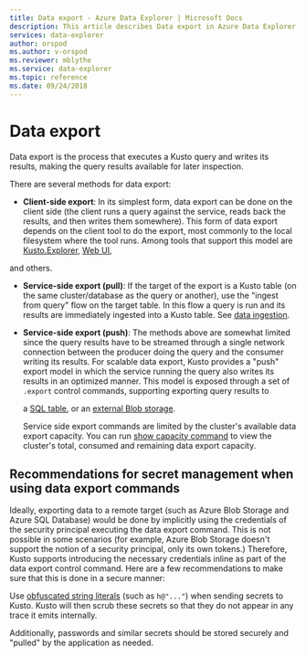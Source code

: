 ```yaml
---
title: Data export - Azure Data Explorer | Microsoft Docs
description: This article describes Data export in Azure Data Explorer.
services: data-explorer
author: orspod
ms.author: v-orspod
ms.reviewer: mblythe
ms.service: data-explorer
ms.topic: reference
ms.date: 09/24/2018
---
```

# Data export

Data export is the process that executes a Kusto query and writes its
results, making the query results available for later inspection.

There are several methods for data export:

* **Client-side export**:
  In its simplest form, data export can be done on the client side (the client
  runs a query against the service, reads back the results, and then writes them
  somewhere). This form of data export depends on the client tool to do the
  export, most commonly to the local filesystem where the tool runs. Among tools
  that support this model are [Kusto.Explorer](../../tools/kusto-explorer.md),
  [Web UI](https://docs.microsoft.com/azure/data-explorer/web-query-data), 



 and others.

* **Service-side export (pull)**:
  If the target of the export is a Kusto table (on the same cluster/database
  as the query or another), use the "ingest from query"
  flow on the target table. In this flow a query is run and its results are immediately
  ingested into a Kusto table. See [data ingestion](../data-ingestion/index.md).



* **Service-side export (push)**:
  The methods above are somewhat limited since the query results have to be streamed
  through a single network connection between the producer doing the query and
  the consumer writing its results. For scalable data export, Kusto provides a
  "push" export model in which the service running the query also writes its
  results in an optimized manner. This model is exposed through a set of
  `.export` control commands, supporting exporting query results to

  a [SQL table](export-data-to-sql.md), or an [external Blob storage](export-data-to-storage.md).
  
  Service side export commands are limited by the cluster's available data export capacity. 
  You can run [show capacity command](../../management/diagnostics.md#show-capacity) to view the cluster's total, consumed and remaining data export capacity.

## Recommendations for secret management when using data export commands

Ideally, exporting data to a remote target (such as Azure Blob Storage
and Azure SQL Database) would be done by implicitly using the credentials
of the security principal executing the data export command. This is not
possible in some scenarios (for example, Azure Blob Storage doesn't
support the notion of a security principal, only its own tokens.) 
Therefore, Kusto supports introducing the necessary credentials inline as part of the
data export control command. Here are a few recommendations to make sure that this is done in a secure manner:

Use [obfuscated string literals](../../query/scalar-data-types/string.md#obfuscated-string-literals)
(such as `h@"..."`) when sending secrets to Kusto.
Kusto will then scrub these secrets so that they do not appear in any
trace it emits internally.

Additionally, passwords and similar secrets should be stored securely
and "pulled" by the application as needed.
